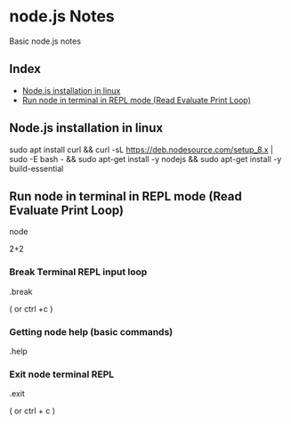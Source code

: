 # node.js Notes
Basic node.js notes

## Index
- [Node.js installation in linux](./#nodejs-installation-in-linux)
- [Run node in terminal in REPL mode \(Read Evaluate Print Loop\)](./#run-node-in-terminal-in-repl-mode-read-evaluate-print-loop)

## Node.js installation in linux

sudo apt install curl && 
curl -sL https://deb.nodesource.com/setup_8.x | sudo -E bash - && 
sudo apt-get install -y nodejs && 
sudo apt-get install -y build-essential

## Run node in terminal in REPL mode (Read Evaluate Print Loop)

node

2+2

### Break Terminal REPL input loop

.break

( or ctrl +c )

### Getting node help (basic commands)

.help

### Exit node terminal REPL

.exit

( or ctrl + c )


